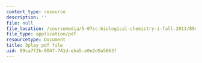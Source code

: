 ```yaml
---
content_type: resource
description: ''
file: null
file_location: /coursemedia/5-07sc-biological-chemistry-i-fall-2013/89ca7f2b0047741deba5e0e2d9a5063f_zdage-Lp8m4.pdf
file_type: application/pdf
resourcetype: Document
title: 3play pdf file
uid: 89ca7f2b-0047-741d-eba5-e0e2d9a5063f
---
```

